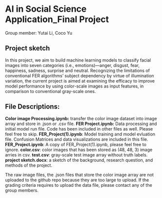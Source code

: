 # AI in Social Science Application_Final Project
Group member: Yutai Li, Coco Yu

## Project sketch
In this project, we aim to build machine learning models to classify facial images into seven categories (i.e., emotions)—anger, disgust, fear, happiness, sadness, surprise and neutral. Recognizing the limitations of conventional FER algorithms’ subject dependency by virtue of illumination variation, the current project is aimed at examining the efficacy to improve model performance by using color-scale images as input features, in comparison to conventional gray-scale ones.

## File Descriptions: 
**Color image Processing.ipynb:** transfer the color image dataset into image array and store in .json or .csv file.
**FER Project.ipynb:** Data processing and initial model run file. Code has been included in other files as well. Please feel free to skip.
**FER_Project(1).ipynb**: Model training and model evluation file. Confusion Matrices and data visualizations are included in this file.
**FER_Project.ipynb**: A copy of FER_Project(1).ipynb, please feel free to ignore. 
**color.csv**: color images that has been stored as (48, 48, 3) image arries in csv. 
**test.csv**: gray-scale test image array without truth labels.
**project sketch.docx**: a sketch of the background, research question, and methods of the project. 

The raw image files, the .json files that store the color image array are not uploaded to the github repo because they are too large to upload. If the grading criteria requires to upload the data file, please contact any of the group members. 
